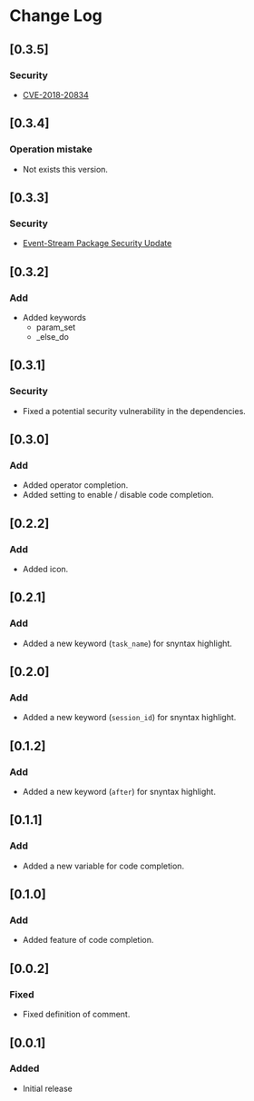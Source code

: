 # Change Log

## [0.3.5]
### Security
- [CVE-2018-20834](https://nvd.nist.gov/vuln/detail/CVE-2018-20834)

## [0.3.4]
### Operation mistake
- Not exists this version.

## [0.3.3]
### Security
- [Event-Stream Package Security Update](https://code.visualstudio.com/blogs/2018/11/26/event-stream)

## [0.3.2]
### Add
- Added keywords
    * param_set
    * _else_do

## [0.3.1]
### Security
- Fixed a potential security vulnerability in the dependencies.

## [0.3.0]
### Add
- Added operator completion.
- Added setting to enable / disable code completion. 

## [0.2.2]
### Add
- Added icon.

## [0.2.1]
### Add
- Added a new keyword (`task_name`) for snyntax highlight.

## [0.2.0]
### Add
- Added a new keyword (`session_id`) for snyntax highlight.

## [0.1.2]
### Add
- Added a new keyword (`after`)  for snyntax highlight.

## [0.1.1]
### Add
- Added a new variable for code completion.

## [0.1.0]
### Add
- Added feature of code completion.

## [0.0.2]
### Fixed
- Fixed definition of comment.

## [0.0.1]
### Added
- Initial release
